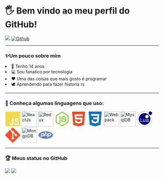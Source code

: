 # 🖐 Bem vindo ao meu perfil do GitHub!
![](https://visitor-badge.laobi.icu/badge?page_id=felpsdev.felpsdev) [![Github](https://img.shields.io/github/followers/felpsdev?label=Follow)](https://github.com/felpsdev)
<hr>
<h3>✨Um pouco sobre mim</h3>
<div>
 <li>👨 Tenho 14 anos</li>
 <li>💻 Sou fanatico por tecnologia</li>
 <li>❤ Uma das coisas que mais gosto é programar</li>
 <li>🕊️ Aprendendo para fazer historia rs</li>
</div>
<hr>
<h3>🧰 Conheça algumas linguagens que uso:</h3>
<div style="display: inline_block;">
  <img height="50" width="50" title="Javascript" src="https://raw.githubusercontent.com/devicons/devicon/master/icons/javascript/javascript-plain.svg">
  <img height="50" width="50" title="ReactJs" src="https://cdn.jsdelivr.net/gh/devicons/devicon/icons/react/react-original.svg" />
  <img height="50" width="50" title="Redux" src="https://cdn.jsdelivr.net/gh/devicons/devicon/icons/redux/redux-original.svg" />
  <img height="50" width="50" title="NodeJs" src="https://raw.githubusercontent.com/devicons/devicon/master/icons/nodejs/nodejs-plain.svg">
  <img height="50" width="50" title="HTML5" src="https://raw.githubusercontent.com/devicons/devicon/master/icons/html5/html5-plain.svg">
  <img height="50" width="50" title="CSS3" src="https://raw.githubusercontent.com/devicons/devicon/master/icons/css3/css3-plain.svg">
  <img height="50" width="50" title="Webpack" src="https://cdn.jsdelivr.net/gh/devicons/devicon/icons/webpack/webpack-original.svg" />
  <img height="50" width="50" title="MysqlDB" src="https://cdn.jsdelivr.net/gh/devicons/devicon/icons/mysql/mysql-original-wordmark.svg" />
  <img height="50" width="50" title="Lua" src="https://raw.githubusercontent.com/devicons/devicon/master/icons/lua/lua-plain-wordmark.svg">
  <img height="50" width="50" title="Git" src="https://raw.githubusercontent.com/devicons/devicon/master/icons/git/git-plain.svg">
  <img height="50" width="50" title="MongoDB" src="https://cdn.jsdelivr.net/gh/devicons/devicon/icons/mongodb/mongodb-original-wordmark.svg" />
  <img height="50" width="50" title="PHP" src="https://raw.githubusercontent.com/devicons/devicon/master/icons/php/php-plain.svg">
</div>
<hr>
<h3>🏆 Meus status no GitHub</h3>
 <div style="display: inline-block">
  <img height="145em" src="https://github-readme-stats.vercel.app/api?username=felpsdev&show_icons=true&include_all_commits=true&count_private=true&theme=dark&title_color=3b86ff&icon_color=3b86ff&hide_border=true&bg_color=091d3d"/>
  <img height="145em" src="https://github-readme-stats.vercel.app/api/top-langs/?username=felpsdev&layout=compact&langs_count=4&theme=dark&title_color=3b86ff&icon_color=3b86ff&hide_border=true&bg_color=091d3d"/>
</div>
